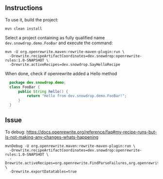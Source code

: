 ## Instructions

To use it, build the project:
```shell
mvn clean install
```

Select a project containing as fully qualified name `dev.snowdrop.demo.FooBar` and execute the command:
```shell
mvn -U org.openrewrite.maven:rewrite-maven-plugin:run \
  -Drewrite.recipeArtifactCoordinates=dev.snowdrop:openrewrite-rules:1.0-SNAPSHOT \
  -Drewrite.activeRecipes=dev.snowdrop.SayHelloRecipe
```
When done, check if openrewrite added a Hello method
```java
  package dev.snowdrop.demo;
  class FooBar {
      public String hello() {
          return "Hello from dev.snowdrop.demo.FooBar!";
      }
  }
```

## Issue

To debug: https://docs.openrewrite.org/reference/faq#my-recipe-runs-but-is-not-making-any-changes-whats-happening
```shell
mvnDebug -U org.openrewrite.maven:rewrite-maven-plugin:run \
  -Drewrite.recipeArtifactCoordinates=dev.snowdrop:openrewrite-rules:1.0-SNAPSHOT \
  -Drewrite.activeRecipes=org.openrewrite.FindParseFailures,org.openrewrite.java.search.FindMissingTypes,dev.snowdrop.SayHelloRecipe \
  -Drewrite.exportDatatables=true
```